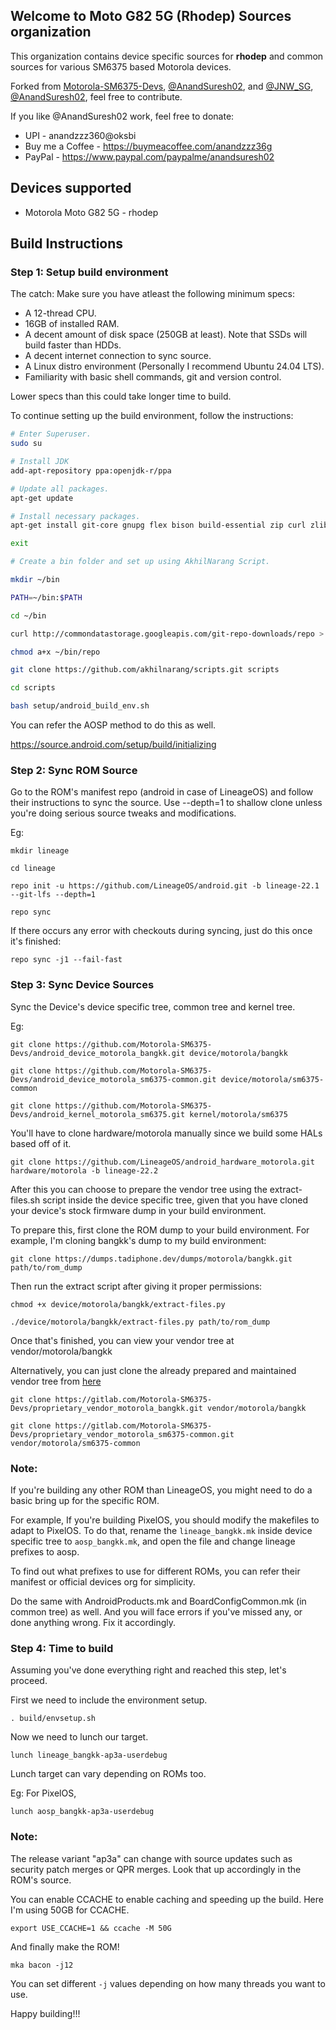 ## Welcome to Moto G82 5G (Rhodep) Sources organization 

This organization contains device specific sources for **rhodep** and common sources for various SM6375 based Motorola devices.

Forked from [Motorola-SM6375-Devs](https://github.com/Motorola-SM6375-Devs), [@AnandSuresh02](https://github.com/AnandSuresh02), and [@JNW_SG](https://github.com/JNWSG), [@AnandSuresh02](https://github.com/AnandSuresh02), feel free to contribute.

If you like @AnandSuresh02 work, feel free to donate:

* UPI - anandzzz360@oksbi
* Buy me a Coffee - https://buymeacoffee.com/anandzzz36g
* PayPal - https://www.paypal.com/paypalme/anandsuresh02

## Devices supported

* Motorola Moto G82 5G - rhodep


## Build Instructions

### Step 1: Setup build environment

The catch: Make sure you have atleast the following minimum specs:

* A 12-thread CPU.
* 16GB of installed RAM.
* A decent amount of disk space (250GB at least). Note that SSDs will build faster than HDDs.
* A decent internet connection to sync source.
* A Linux distro environment (Personally I recommend Ubuntu 24.04 LTS).
* Familiarity with basic shell commands, git and version control.

Lower specs than this could take longer time to build.

To continue setting up the build environment, follow the instructions:

```bash
# Enter Superuser.
sudo su

# Install JDK 
add-apt-repository ppa:openjdk-r/ppa

# Update all packages.
apt-get update

# Install necessary packages.
apt-get install git-core gnupg flex bison build-essential zip curl zlib1g-dev gcc-multilib g++-multilib libc6-dev-i386 lib32ncurses5-dev x11proto-core-dev libx11-dev lib32z1-dev libgl1-mesa-dev libxml2-utils xsltproc unzip fontconfig

exit

# Create a bin folder and set up using AkhilNarang Script.

mkdir ~/bin

PATH=~/bin:$PATH

cd ~/bin

curl http://commondatastorage.googleapis.com/git-repo-downloads/repo > ~/bin/repo

chmod a+x ~/bin/repo

git clone https://github.com/akhilnarang/scripts.git scripts

cd scripts

bash setup/android_build_env.sh
```

You can refer the AOSP method to do this as well.

https://source.android.com/setup/build/initializing

### Step 2: Sync ROM Source

Go to the ROM's manifest repo (android in case of LineageOS) and follow their instructions to sync the source. Use --depth=1 to shallow clone unless you're doing serious source tweaks and modifications.

Eg:
```
mkdir lineage

cd lineage

repo init -u https://github.com/LineageOS/android.git -b lineage-22.1 --git-lfs --depth=1

repo sync
```
If there occurs any error with checkouts during syncing, just do this once it's finished:
```
repo sync -j1 --fail-fast
```
### Step 3: Sync Device Sources

Sync the Device's device specific tree, common tree and kernel tree.

Eg:
```
git clone https://github.com/Motorola-SM6375-Devs/android_device_motorola_bangkk.git device/motorola/bangkk

git clone https://github.com/Motorola-SM6375-Devs/android_device_motorola_sm6375-common.git device/motorola/sm6375-common

git clone https://github.com/Motorola-SM6375-Devs/android_kernel_motorola_sm6375.git kernel/motorola/sm6375
```
You'll have to clone hardware/motorola manually since we build some HALs based off of it.
```
git clone https://github.com/LineageOS/android_hardware_motorola.git hardware/motorola -b lineage-22.2
```
After this you can choose to prepare the vendor tree using the extract-files.sh script inside the device specific tree, given that you have cloned your device's stock firmware dump in your build environment.

To prepare this, first clone the ROM dump to your build environment. For example, I'm cloning bangkk's dump to my build environment:
```
git clone https://dumps.tadiphone.dev/dumps/motorola/bangkk.git path/to/rom_dump
```
Then run the extract script after giving it proper permissions:
```
chmod +x device/motorola/bangkk/extract-files.py

./device/motorola/bangkk/extract-files.py path/to/rom_dump
```
Once that's finished, you can view your vendor tree at vendor/motorola/bangkk

Alternatively, you can just clone the already prepared and maintained vendor tree from [here](https://gitlab.com/Motorola-SM6375-Devs/)
```
git clone https://gitlab.com/Motorola-SM6375-Devs/proprietary_vendor_motorola_bangkk.git vendor/motorola/bangkk

git clone https://gitlab.com/Motorola-SM6375-Devs/proprietary_vendor_motorola_sm6375-common.git vendor/motorola/sm6375-common
```
### Note:

If you're building any other ROM than LineageOS, you might need to do a basic bring up for the specific ROM.

For example, If you're building PixelOS, you should modify the makefiles to adapt to PixelOS. To do that, rename the `lineage_bangkk.mk` inside device specific tree to `aosp_bangkk.mk`, and open the file and change lineage prefixes to aosp.

To find out what prefixes to use for different ROMs, you can refer their manifest or official devices org for simplicity.

Do the same with AndroidProducts.mk and BoardConfigCommon.mk (in common tree) as well. And you will face errors if you've missed any, or done anything wrong. Fix it accordingly.

### Step 4: Time to build

Assuming you've done everything right and reached this step, let's proceed.

First we need to include the environment setup.
```
. build/envsetup.sh
```
Now we need to lunch our target.
```
lunch lineage_bangkk-ap3a-userdebug
```
Lunch target can vary depending on ROMs too.

Eg: For PixelOS,
```
lunch aosp_bangkk-ap3a-userdebug
```
### Note:

The release variant "ap3a" can change with source updates such as security patch merges or QPR merges. Look that up accordingly in the ROM's source.

You can enable CCACHE to enable caching and speeding up the build. Here I'm using 50GB for CCACHE.
```
export USE_CCACHE=1 && ccache -M 50G
```
And finally make the ROM!
```
mka bacon -j12
```
You can set different `-j` values depending on how many threads you want to use.

Happy building!!!

